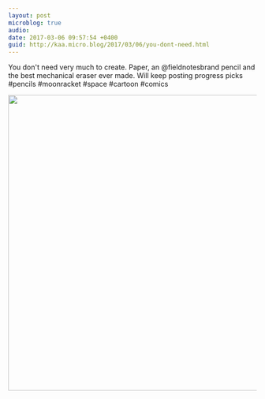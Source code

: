 ```yaml
---
layout: post
microblog: true
audio: 
date: 2017-03-06 09:57:54 +0400
guid: http://kaa.micro.blog/2017/03/06/you-dont-need.html
---
```

You don't need very much to create. Paper, an @fieldnotesbrand pencil and the best mechanical eraser ever made. Will keep posting progress picks #pencils #moonracket #space #cartoon #comics

<img src="http://www.kaa.bz/uploads/2018/080a2e6914.jpg" width="600" height="600" />
